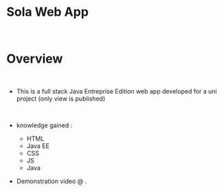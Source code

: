 # Sola Web App
<br>

# Overview
<br>

- This is a full stack Java Entreprise Edition web app developed for a uni project (only view is published)
<br>

- knowledge gained :
    - HTML
    - Java EE
    - CSS
    - JS
    - Java

- Demonstration video @ .